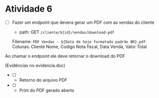 # Atividade 6

- [ ] Fazer um endpoint que devera gerar um PDF com as vendas do cliente
  - path: GET `/cliente/${id}/vendas/download-pdf`
  
  Filename: `PDF Vendas - ${Data de hoje formatada padrão BR}.pdf`
  Colunas: Cliente Nome, Codigo Nota fiscal, Data Venda, Valor Total

Ao chamar o endpoint ele deve retornar o download do PDF

(Evidências no evidencia.doc)

- [ ] - Retorno do arquivo PDF
- [ ] - Print do PDF gerado aberto
